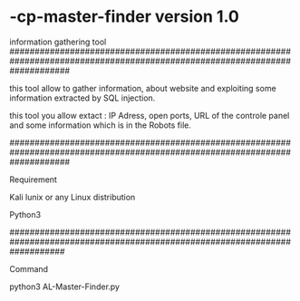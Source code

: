 # -cp-master-finder version 1.0
information gathering tool
############################################################################################################################

this tool allow to gather information, about website and exploiting some information extracted by SQL injection.

this tool you allow extact : IP Adress, open ports, URL of the controle panel and some information which is in the Robots file.

############################################################################################################################

Requirement 

Kali lunix or any Linux distribution

Python3

###########################################################################################################################

Command 

python3 AL-Master-Finder.py
